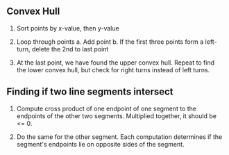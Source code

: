 ## Convex Hull
1. Sort points by x-value, then y-value

2. Loop through points
   a. Add point
   b. If the first three points form a left-turn, delete the 2nd to last point

3. At the last point, we have found the upper convex hull. Repeat to find the
   lower convex hull, but check for right turns instead of left turns.

## Finding if two line segments intersect
1. Compute cross product of one endpoint of one segment to the endpoints of the
   other two segments. Multiplied together, it should be <= 0.

2. Do the same for the other segment. Each computation determines if the segment's
   endpoints lie on opposite sides of the segment.